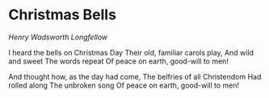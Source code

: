# Christmas Bells*Henry Wadsworth Longfellow*I heard the bells on Christmas Day
Their old, familiar carols play,
And wild and sweet
The words repeat
Of peace on earth, good-will to men!
And thought how, as the day had come,
The belfries of all Christendom
Had rolled along
The unbroken song
Of peace on earth, good-will to men!
